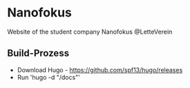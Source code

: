 # Nanofokus
Website of the student company Nanofokus @LetteVerein

## Build-Prozess
- Download Hugo - https://github.com/spf13/hugo/releases
- Run 'hugo -d "/docs"'